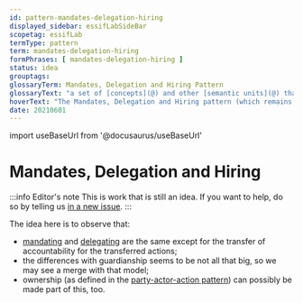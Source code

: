 ```yaml
---
id: pattern-mandates-delegation-hiring
displayed_sidebar: essifLabSideBar
scopetag: essifLab
termType: pattern
term: mandates-delegation-hiring
formPhrases: [ mandates-delegation-hiring ]
status: idea
grouptags:
glossaryTerm: Mandates, Delegation and Hiring Pattern
glossaryText: "a set of [concepts](@) and other [semantic units](@) that can be used to explain the ideas behind Mandating, Delegating, Hiring and their relations."
hoverText: "The Mandates, Delegation and Hiring pattern (which remains to be documented) captures the ideas behind Mandating, Delegating, Hiring and their relations. This is a work-in-progress."
date: 20210601
---
```


import useBaseUrl from '@docusaurus/useBaseUrl'

# Mandates, Delegation and Hiring

:::info Editor's note
This is work that is still an idea. If you want to help, do so by telling us [in a new issue](https://github.com/essif-lab/framework/issues/new).
:::

The idea here is to observe that:
- [mandating](mandate@) and [delegating](delegate@) are the same except for the transfer of accountability for the transferred actions;
- the differences with guardianship seems to be not all that big, so we may see a merge with that model;
- ownership (as defined in the [party-actor-action pattern](pattern-party-actor-action@)) can possibly be made part of this, too.